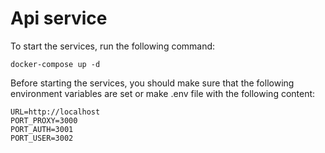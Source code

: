 # Api service

To start the services, run the following command:

```
docker-compose up -d
```
Before starting the services, you should make sure that the following environment variables are set or make .env file with the following content:

```
URL=http://localhost
PORT_PROXY=3000
PORT_AUTH=3001
PORT_USER=3002
```
